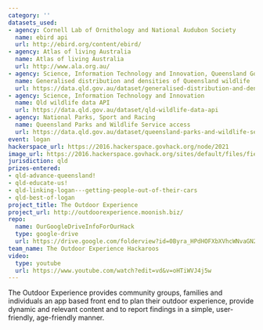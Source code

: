 ```yaml
---
category: ''
datasets_used:
- agency: Cornell Lab of Ornithology and National Audubon Society
  name: ebird api
  url: http://ebird.org/content/ebird/
- agency: Atlas of living Australia
  name: Atlas of living Australia
  url: http://www.ala.org.au/
- agency: Science, Information Technology and Innovation, Queensland Government,
  name: Generalised distribution and densities of Queensland wildlife
  url: https://data.qld.gov.au/dataset/generalised-distribution-and-densities-of-queensland-wildlife/resource/bff77c71-4910-447f-96b4-a817e1838b69
- agency: Science, Information Technology and Innovation
  name: Qld wildlife data API
  url: https://data.qld.gov.au/dataset/qld-wildlife-data-api
- agency: National Parks, Sport and Racing
  name: Queensland Parks and Wildlife Service access
  url: https://data.qld.gov.au/dataset/queensland-parks-and-wildlife-service-access
event: logan
hackerspace_url: https://2016.hackerspace.govhack.org/node/2021
image_url: https://2016.hackerspace.govhack.org/sites/default/files/field/image/image1.PNG
jurisdiction: qld
prizes-entered:
- qld-advance-queensland!
- qld-educate-us!
- qld-linking-logan---getting-people-out-of-their-cars
- qld-best-of-logan
project_title: The Outdoor Experience
project_url: http://outdoorexperience.moonish.biz/
repo:
  name: OurGoogleDriveInfoForOurHack
  type: google-drive
  url: https://drive.google.com/folderview?id=0Byra_HPdHOFXbXVhcWNvaGN2QzA&usp=sharing
team_name: The Outdoor Experience Hackaroos
video:
  type: youtube
  url: https://www.youtube.com/watch?edit=vd&v=oHTiWVJ4j5w
---
```


The Outdoor Experience provides community groups, families and individuals an app based front end to plan their outdoor experience, provide dynamic and relevant content and to report findings in a simple, user-friendly, age-friendly manner.